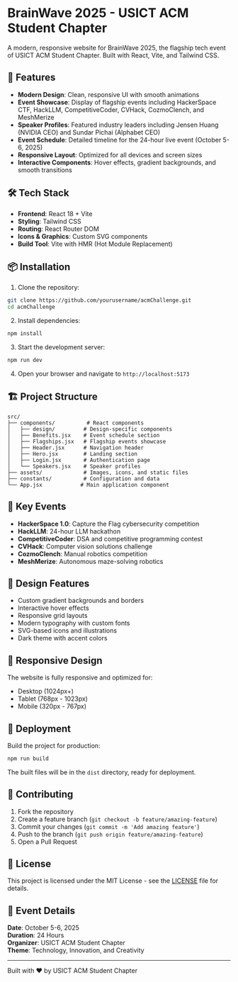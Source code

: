 # BrainWave 2025 - USICT ACM Student Chapter

A modern, responsive website for BrainWave 2025, the flagship tech event of USICT ACM Student Chapter. Built with React, Vite, and Tailwind CSS.

## 🚀 Features

- **Modern Design**: Clean, responsive UI with smooth animations
- **Event Showcase**: Display of flagship events including HackerSpace CTF, HackLLM, CompetitiveCoder, CVHack, CozmoClench, and MeshMerize
- **Speaker Profiles**: Featured industry leaders including Jensen Huang (NVIDIA CEO) and Sundar Pichai (Alphabet CEO)
- **Event Schedule**: Detailed timeline for the 24-hour live event (October 5-6, 2025)
- **Responsive Layout**: Optimized for all devices and screen sizes
- **Interactive Components**: Hover effects, gradient backgrounds, and smooth transitions

## 🛠️ Tech Stack

- **Frontend**: React 18 + Vite
- **Styling**: Tailwind CSS
- **Routing**: React Router DOM
- **Icons & Graphics**: Custom SVG components
- **Build Tool**: Vite with HMR (Hot Module Replacement)

## 📦 Installation

1. Clone the repository:
```bash
git clone https://github.com/yourusername/acmChallenge.git
cd acmChallenge
```

2. Install dependencies:
```bash
npm install
```

3. Start the development server:
```bash
npm run dev
```

4. Open your browser and navigate to `http://localhost:5173`

## 🏗️ Project Structure

```
src/
├── components/          # React components
│   ├── design/         # Design-specific components
│   ├── Benefits.jsx    # Event schedule section
│   ├── Flagships.jsx   # Flagship events showcase
│   ├── Header.jsx      # Navigation header
│   ├── Hero.jsx        # Landing section
│   ├── Login.jsx       # Authentication page
│   └── Speakers.jsx    # Speaker profiles
├── assets/             # Images, icons, and static files
├── constants/          # Configuration and data
└── App.jsx            # Main application component
```

## 🎯 Key Events

- **HackerSpace 1.0**: Capture the Flag cybersecurity competition
- **HackLLM**: 24-hour LLM hackathon
- **CompetitiveCoder**: DSA and competitive programming contest
- **CVHack**: Computer vision solutions challenge
- **CozmoClench**: Manual robotics competition
- **MeshMerize**: Autonomous maze-solving robotics

## 🎨 Design Features

- Custom gradient backgrounds and borders
- Interactive hover effects
- Responsive grid layouts
- Modern typography with custom fonts
- SVG-based icons and illustrations
- Dark theme with accent colors

## 📱 Responsive Design

The website is fully responsive and optimized for:
- Desktop (1024px+)
- Tablet (768px - 1023px)
- Mobile (320px - 767px)

## 🚀 Deployment

Build the project for production:

```bash
npm run build
```

The built files will be in the `dist` directory, ready for deployment.

## 🤝 Contributing

1. Fork the repository
2. Create a feature branch (`git checkout -b feature/amazing-feature`)
3. Commit your changes (`git commit -m 'Add amazing feature'`)
4. Push to the branch (`git push origin feature/amazing-feature`)
5. Open a Pull Request

## 📄 License

This project is licensed under the MIT License - see the [LICENSE](LICENSE) file for details.

## 🎉 Event Details

**Date**: October 5-6, 2025  
**Duration**: 24 Hours  
**Organizer**: USICT ACM Student Chapter  
**Theme**: Technology, Innovation, and Creativity

---

Built with ❤️ by USICT ACM Student Chapter
